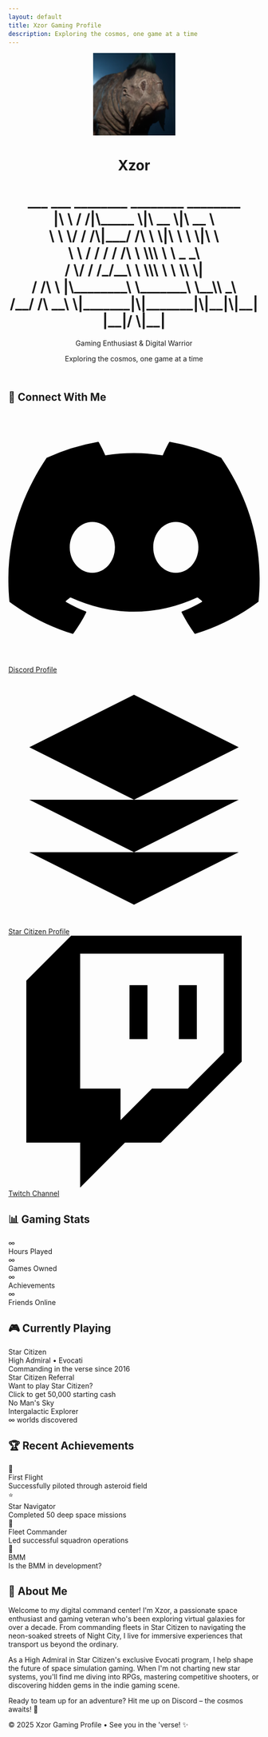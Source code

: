 ```yaml
---
layout: default
title: Xzor Gaming Profile
description: Exploring the cosmos, one game at a time
---
```


<div class="container">
    <header>
        <img src="profile.png" alt="Xzor Profile" class="profile-image">
        <h1>Xzor</h1>
        <h1> ___    ___ ________  ________  ________     <br>
            |\  \  /  /|\_____  \|\   __  \|\   __  \    <br>
            \ \  \/  / /\|___/  /\ \  \|\  \ \  \|\  \   <br>
             \ \    / /     /  / /\ \  \\\  \ \   _  _\  <br>
              /     \/     /  /_/__\ \  \\\  \ \  \\  \| <br>
             /  /\   \    |\________\ \_______\ \__\\ _\ <br>
            /__/ /\ __\    \|_______|\|_______|\|__|\|__|<br>
            |__|/ \|__|                                  </h1>
        <p class="subtitle">Gaming Enthusiast & Digital Warrior</p>
        <p class="tagline">Exploring the cosmos, one game at a time</p>
    </header>
    <div class="profile-section">
        <h2 class="section-title">🚀 Connect With Me</h2>
        <div class="social-links">
            <a href="https://discordapp.com/users/251628894048878594" class="social-link discord-link" target="_blank" rel="noopener noreferrer">
                <svg class="social-icon" viewBox="0 0 24 24" aria-hidden="true">
                    <path d="M20.317 4.37a19.791 19.791 0 0 0-4.885-1.515.074.074 0 0 0-.079.037c-.21.375-.444.864-.608 1.25a18.27 18.27 0 0 0-5.487 0 12.64 12.64 0 0 0-.617-1.25.077.077 0 0 0-.079-.037A19.736 19.736 0 0 0 3.677 4.37a.07.07 0 0 0-.032.027C.533 9.046-.32 13.58.099 18.057a.082.082 0 0 0 .031.057 19.9 19.9 0 0 0 5.993 3.03.078.078 0 0 0 .084-.028c.462-.63.874-1.295 1.226-1.994a.076.076 0 0 0-.041-.106 13.107 13.107 0 0 1-1.872-.892.077.077 0 0 1-.008-.128 10.2 10.2 0 0 0 .372-.292.074.074 0 0 1 .077-.010c3.928 1.793 8.18 1.793 12.062 0a.074.074 0 0 1 .078.01c.120.098.246.196.373.292a.077.077 0 0 1-.006.127 12.299 12.299 0 0 1-1.873.892.077.077 0 0 0-.041.107c.36.698.772 1.362 1.225 1.993a.076.076 0 0 0 .084.028 19.839 19.839 0 0 0 6.002-3.03.077.077 0 0 0 .032-.054c.5-5.177-.838-9.674-3.549-13.66a.061.061 0 0 0-.031-.03zM8.02 15.33c-1.183 0-2.157-1.085-2.157-2.419 0-1.333.956-2.419 2.157-2.419 1.21 0 2.176 1.096 2.157 2.42 0 1.333-.956 2.418-2.157 2.418zm7.975 0c-1.183 0-2.157-1.085-2.157-2.419 0-1.333.955-2.419 2.157-2.419 1.21 0 2.176 1.096 2.157 2.42 0 1.333-.946 2.418-2.157 2.418z"/>
                </svg>
                Discord Profile
            </a>
            <a href="https://robertsspaceindustries.com/en/citizens/Xzor" class="social-link star-citizen-link" target="_blank" rel="noopener noreferrer">
                <svg class="social-icon" viewBox="0 0 24 24" aria-hidden="true">
                    <path d="M12 2L2 7l10 5 10-5-10-5zM2 17l10 5 10-5M2 12l10 5 10-5"/>
                </svg>
                Star Citizen Profile
            </a>
            <a href="https://www.twitch.tv/xzor_" class="social-link twitch-link" target="_blank" rel="noopener noreferrer">
                <svg class="social-icon" viewBox="0 0 24 24" aria-hidden="true">
                    <path d="M11.571 4.714h1.715v5.143H11.57zm4.715 0H18v5.143h-1.714zM6 0L1.714 4.286v15.428h5.143V24l4.286-4.286h3.428L22.286 12V0zm14.571 11.143l-3.428 3.428h-3.429l-3 3v-3H6.857V1.714h13.714z"/>
                </svg>
                Twitch Channel
            </a>
        </div>
    </div>
    <div class="profile-section">
        <h2 class="section-title">📊 Gaming Stats</h2>
        <div class="stats-grid">
            <div class="stat-card">
                <div class="stat-number">∞</div>
                <div class="stat-label">Hours Played</div>
            </div>
            <div class="stat-card">
                <div class="stat-number">∞</div>
                <div class="stat-label">Games Owned</div>
            </div>
            <div class="stat-card">
                <div class="stat-number">∞</div>
                <div class="stat-label">Achievements</div>
            </div>
            <div class="stat-card">
                <div class="stat-number">∞</div>
                <div class="stat-label">Friends Online</div>
            </div>
        </div>
    </div>
    <div class="profile-section">
        <h2 class="section-title">🎮 Currently Playing</h2>
        <div class="games-list">
            <div class="game-item star-citizen-game">
                <div class="game-title">Star Citizen</div>
                <div class="game-status">High Admiral • Evocati</div>
                <div class="game-description">Commanding in the verse since 2016</div>
                <a href="https://www.robertsspaceindustries.com/enlist?referral=STAR-Q3MV-XV5H"></a>
            </div>
            <div class="game-item">
                <div class="game-title">Star Citizen Referral</div>
                <div class="game-status">Want to play Star Citizen?</div>
                <div class="game-description">Click to get 50,000 starting cash</div>
                <a href="https://www.robertsspaceindustries.com/enlist?referral=STAR-Q3MV-XV5H"></a>
            </div>
            <div class="game-item">
                <div class="game-title">No Man's Sky</div>
                <div class="game-status">Intergalactic Explorer</div>
                <div class="game-description">∞ worlds discovered</div>
            </div>
        </div>
    </div>
    <div class="profile-section">
        <h2 class="section-title">🏆 Recent Achievements</h2>
        <div class="achievements-grid">
            <div class="achievement-item">
                <div class="achievement-icon">🚀</div>
                <div class="achievement-content">
                    <div class="achievement-title">First Flight</div>
                    <div class="achievement-desc">Successfully piloted through asteroid field</div>
                </div>
            </div>
            <div class="achievement-item">
                <div class="achievement-icon">⭐</div>
                <div class="achievement-content">
                    <div class="achievement-title">Star Navigator</div>
                    <div class="achievement-desc">Completed 50 deep space missions</div>
                </div>
            </div>
            <div class="achievement-item">
                <div class="achievement-icon">👑</div>
                <div class="achievement-content">
                    <div class="achievement-title">Fleet Commander</div>
                    <div class="achievement-desc">Led successful squadron operations</div>
                </div>
            </div>
            <div class="achievement-item">
                <div class="achievement-icon">🌠</div>
                <div class="achievement-content">
                    <div class="achievement-title">BMM</div>
                    <div class="achievement-desc">Is the BMM in development?</div>
                    <a href="https://bmm.xzor.dev"></a>
                </div>
                </div> 
            </div>
    </div>
    <div class="profile-section">
        <h2 class="section-title">🌌 About Me</h2>
        <p class="about-text">
            Welcome to my digital command center! I'm Xzor, a passionate space enthusiast and gaming veteran who's been exploring virtual galaxies for over a decade. From commanding fleets in Star Citizen to navigating the neon-soaked streets of Night City, I live for immersive experiences that transport us beyond the ordinary.
        </p>
        <p class="about-text">
            As a High Admiral in Star Citizen's exclusive Evocati program, I help shape the future of space simulation gaming. When I'm not charting new star systems, you'll find me diving into RPGs, mastering competitive shooters, or discovering hidden gems in the indie gaming scene.
        </p>
        <p class="about-text">
            Ready to team up for an adventure? Hit me up on Discord – the cosmos awaits! 🚀
        </p>
    </div>
    <footer>
        <p>&copy; 2025 Xzor Gaming Profile • See you in the 'verse! ✨</p>
    </footer>
</div>
